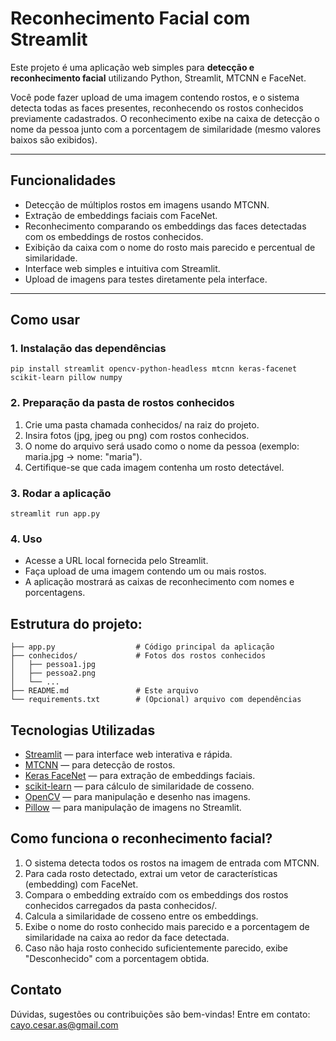 # Reconhecimento Facial com Streamlit

Este projeto é uma aplicação web simples para **detecção e reconhecimento facial** utilizando Python, Streamlit, MTCNN e FaceNet.

Você pode fazer upload de uma imagem contendo rostos, e o sistema detecta todas as faces presentes, reconhecendo os rostos conhecidos previamente cadastrados. O reconhecimento exibe na caixa de detecção o nome da pessoa junto com a porcentagem de similaridade (mesmo valores baixos são exibidos).

---

## Funcionalidades

- Detecção de múltiplos rostos em imagens usando MTCNN.
- Extração de embeddings faciais com FaceNet.
- Reconhecimento comparando os embeddings das faces detectadas com os embeddings de rostos conhecidos.
- Exibição da caixa com o nome do rosto mais parecido e percentual de similaridade.
- Interface web simples e intuitiva com Streamlit.
- Upload de imagens para testes diretamente pela interface.

---

## Como usar

### 1. Instalação das dependências

` pip install streamlit opencv-python-headless mtcnn keras-facenet scikit-learn pillow numpy `

### 2. Preparação da pasta de rostos conhecidos

1. Crie uma pasta chamada conhecidos/ na raiz do projeto.
2. Insira fotos (jpg, jpeg ou png) com rostos conhecidos.
3. O nome do arquivo será usado como o nome da pessoa (exemplo: maria.jpg → nome: "maria").
4. Certifique-se que cada imagem contenha um rosto detectável.

### 3. Rodar a aplicação

` streamlit run app.py `

### 4. Uso

- Acesse a URL local fornecida pelo Streamlit.
- Faça upload de uma imagem contendo um ou mais rostos.
- A aplicação mostrará as caixas de reconhecimento com nomes e porcentagens.

## Estrutura do projeto: 
```
├── app.py                  # Código principal da aplicação
├── conhecidos/             # Fotos dos rostos conhecidos
│   ├── pessoa1.jpg
│   ├── pessoa2.png
│   └── ...
├── README.md               # Este arquivo
└── requirements.txt        # (Opcional) arquivo com dependências
```

## Tecnologias Utilizadas

- [Streamlit](https://streamlit.io/) — para interface web interativa e rápida.
- [MTCNN](https://mtcnn.readthedocs.io/en/latest/) — para detecção de rostos.
- [Keras FaceNet](https://github.com/nyoki-mtl/keras-facenet) — para extração de embeddings faciais.
- [scikit-learn](https://scikit-learn.org/stable/) — para cálculo de similaridade de cosseno.
- [OpenCV](https://opencv.org/) — para manipulação e desenho nas imagens.
- [Pillow](https://python-pillow.org/) — para manipulação de imagens no Streamlit.

## Como funciona o reconhecimento facial?

1. O sistema detecta todos os rostos na imagem de entrada com MTCNN.
2. Para cada rosto detectado, extrai um vetor de características (embedding) com FaceNet.
3. Compara o embedding extraído com os embeddings dos rostos conhecidos carregados da pasta conhecidos/.
4. Calcula a similaridade de cosseno entre os embeddings.
5. Exibe o nome do rosto conhecido mais parecido e a porcentagem de similaridade na caixa ao redor da face detectada.
6. Caso não haja rosto conhecido suficientemente parecido, exibe "Desconhecido" com a porcentagem obtida.

## Contato

Dúvidas, sugestões ou contribuições são bem-vindas!
Entre em contato: cayo.cesar.as@gmail.com
